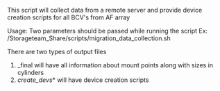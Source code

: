 This script will collect data from a remote server and
 provide device creation scripts for all BCV's from AF array

 Usage:
 Two parameters should be passed while running the script
 Ex: /Storageteam_Share/scripts/migration_data_collection.sh <your login ID> <Server name>

 There are two types of output files
 1. <server name>_final will have all information about mount points along with sizes in cylinders
 2. <server name>_create_devs_* will have device creation scripts
